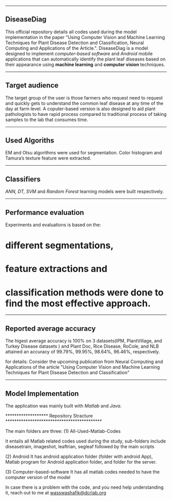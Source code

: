 *********************************************************************************************************************************
## DiseaseDiag

This official repository details all codes used during the model implementation in the paper "Using Computer Vision and Machine Learning Techniques for Plant Disease Detection and Classification, Neural Computing and Applications of the Article.".
DiseaseDiag is a model designed to implement *computer-based software* and *Android* mobile applications that can automatically 
identify the plant leaf diseases based on their appearance using **machine learning** and **computer vision** techniques. 

***********************************************************************************************************************************
## Target audience

The target group of the user is those farmers who request need to request and quickly gets to understand the common leaf disease 
at any time of the day at farm level. 
A coputer-based version is also designed to aid plant pathologists to have rapid process compared to traditional process of taking 
samples to the lab that consumes time.


************************************************************************************************************************************
## Used Algoriths 

EM and Otsu algorithms were used for segmentation. Color histogram and Tamura’s texture feature were extracted. 


************************************************************************************************************************************
## Classifiers

*ANN, *DT*, SVM* and *Random Forest* learning models were built respectively. 


****************************************************************************************************************************************
## Performance evaluation
Experiments and evaluations is based on the: 

# different segmentations, 
# feature extractions and 
# classification methods were done to find the most effective approach. 

*****************************************************************************************************************************************
## Reported average accuracy
The higest average accuracy is 100% on 3 datasets(IPM, PlantVillage, and Turkey Disease datasets ) and Plant Doc, Rice Disease, RoCole, and NLB attained an accuracy of 99.79%, 99.95%, 98.64%, 96.46%, respectively. 

for details: Consider the upcoming publication from Neural Computing and Applications of the article "Using Computer Vision and Machine Learning Techniques for Plant Disease Detection and Classification"

******************************************************************************************************************************************
## Model Implementation 
The application was mainly built with *Matlab* and *Java*. 

******************* Repository Stracture *******************************************

The main folders are three: 
(1) All-Used-Matlab-Codes

It entails all Matlab related codes used during the study, sub-folders include diseasetrain, imageshot, leaftrian, segleaf followed by the main scripts 

(2) Android
It has android application folder (folder with android App), Matlab program for Android application folder, and folder for the server.

(3) Computer-based-software
It has all matlab codes needed to have the computer version of the model

In case there is a problem with the code, and you need help understanding it, reach out to me at wasswashafik@dcrlab.org
